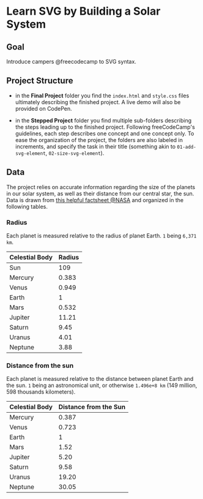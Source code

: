 # Learn SVG by Building a Solar System

## Goal

Introduce campers @freecodecamp to SVG syntax.

## Project Structure

- in the **Final Project** folder you find the `index.html` and `style.css` files ultimately describing the finished project. A live demo will also be provided on CodePen.

- in the **Stepped Project** folder you find multiple sub-folders describing the steps leading up to the finished project. Following freeCodeCamp's guidelines, each step describes one concept and one concept only. To ease the organization of the project, the folders are also labeled in increments, and specify the task in their title (something akin to `01-add-svg-element`, `02-size-svg-element`).

## Data

The project relies on accurate information regarding the size of the planets in our solar system, as well as their distance from our central star, the sun. Data is drawn from [this helpful factsheet @NASA](https://nssdc.gsfc.nasa.gov/planetary/factsheet/planet_table_ratio.html) and organized in the following tables.

### Radius

Each planet is measured relative to the radius of planet Earth. `1` being `6,371 km`.

|Celestial Body|Radius|
|---|---|
|Sun|109|
|Mercury|0.383|
|Venus|0.949|
|Earth|1|
|Mars|0.532|
|Jupiter|11.21|
|Saturn|9.45|
|Uranus|4.01|
|Neptune|3.88|

### Distance from the sun

Each planet is measured relative to the distance between planet Earth and the sun. `1` being an astronomical unit, or otherwise `1.496e+8 km` (149 million, 598 thousands kilometers).

|Celestial Body|Distance from the Sun|
|---|---|
|Mercury|0.387|
|Venus|0.723|
|Earth|1|
|Mars|1.52|
|Jupiter|5.20|
|Saturn|9.58|
|Uranus|19.20|
|Neptune|30.05|
